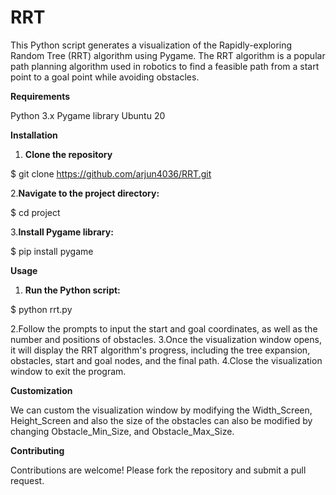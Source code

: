 # RRT

This Python script generates a visualization of the Rapidly-exploring Random Tree (RRT) algorithm using Pygame. The RRT algorithm is a popular path planning algorithm used in robotics to find a feasible path from a start point to a goal point while avoiding obstacles.

**Requirements**

Python 3.x
Pygame library
Ubuntu 20

**Installation**

1. **Clone the repository**
   
$ git clone https://github.com/arjun4036/RRT.git

2.**Navigate to the project directory:**

$ cd project

3.**Install Pygame library:**

$ pip install pygame

**Usage**

1. **Run the Python script:**

$ python rrt.py

2.Follow the prompts to input the start and goal coordinates, as well as the number and positions of obstacles.
3.Once the visualization window opens, it will display the RRT algorithm's progress, including the tree expansion, obstacles, start and goal nodes, and the final path.
4.Close the visualization window to exit the program.

**Customization**

We can custom the visualization window by modifying the Width_Screen, Height_Screen and also the size of the obstacles can also be modified by changing Obstacle_Min_Size, and Obstacle_Max_Size.

**Contributing**

Contributions are welcome! Please fork the repository and submit a pull request.
